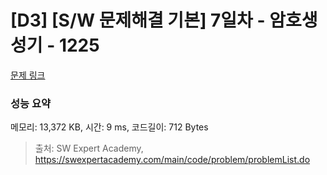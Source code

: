 # [D3] [S/W 문제해결 기본] 7일차 - 암호생성기 - 1225 

[문제 링크](https://swexpertacademy.com/main/code/problem/problemDetail.do?contestProbId=AV14uWl6AF0CFAYD) 

### 성능 요약

메모리: 13,372 KB, 시간: 9 ms, 코드길이: 712 Bytes



> 출처: SW Expert Academy, https://swexpertacademy.com/main/code/problem/problemList.do